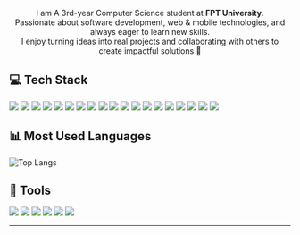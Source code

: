 <!-- Profile README — đổi your_username, tên, link mạng xã hội cho đúng -->
<p align="center">
  I am A 3rd-year Computer Science student at <b>FPT University</b>.<br/>
  Passionate about software development, web & mobile technologies, and always eager to learn new skills.<br/>
  I enjoy turning ideas into real projects and collaborating with others to create impactful solutions 🚀
</p>

## 💻 Tech Stack

<p>
  <img src="https://img.shields.io/badge/css3-1572B6?logo=css3&logoColor=white" />
  <img src="https://img.shields.io/badge/html5-E34F26?logo=html5&logoColor=white" />
  <img src="https://img.shields.io/badge/javascript-F7DF1E?logo=javascript&logoColor=black" />
  <img src="https://img.shields.io/badge/typescript-3178C6?logo=typescript&logoColor=white" />
  <img src="https://img.shields.io/badge/react-20232A?logo=react&logoColor=61DAFB" />
  <img src="https://img.shields.io/badge/redux-764ABC?logo=redux&logoColor=white" />
  <img src="https://img.shields.io/badge/node.js-339933?logo=node.js&logoColor=white" />
  <img src="https://img.shields.io/badge/express.js-000000?logo=express&logoColor=white" />
  <img src="https://img.shields.io/badge/mongodb-47A248?logo=mongodb&logoColor=white" />
  <img src="https://img.shields.io/badge/mysql-4479A1?logo=mysql&logoColor=white" />
  <img src="https://img.shields.io/badge/firebase-FFCA28?logo=firebase&logoColor=black" />
  <img src="https://img.shields.io/badge/flutter-02569B?logo=flutter&logoColor=white" />
  <img src="https://img.shields.io/badge/dart-0175C2?logo=dart&logoColor=white" />
  <img src="https://img.shields.io/badge/ant%20design-0170FE?logo=antdesign&logoColor=white" />
  <img src="https://img.shields.io/badge/bootstrap-7952B3?logo=bootstrap&logoColor=white" />
  <img src="https://img.shields.io/badge/socket.io-010101?logo=socketdotio&logoColor=white" />
  <img src="https://img.shields.io/badge/postman-FF6C37?logo=postman&logoColor=white" />
  <img src="https://img.shields.io/badge/notion-000000?logo=notion&logoColor=white" />
  <img src="https://img.shields.io/badge/trello-026AA7?logo=trello&logoColor=white" />
</p>

## 📊 Most Used Languages
<!-- Card ngôn ngữ: chỉnh theme và username -->
<p>
  <img 
    src="https://github-readme-stats.vercel.app/api/top-langs/?username=ndaquan&layout=compact&langs_count=8&hide_border=true&theme=radical" 
    alt="Top Langs" />
</p>

## 🧰 Tools
<p>
  <img src="https://img.shields.io/badge/NPM-CB3837?logo=npm&logoColor=white" />
  <img src="https://img.shields.io/badge/JWT-000000?logo=jsonwebtokens&logoColor=white" />
  <img src="https://img.shields.io/badge/supabase-3ECF8E?logo=supabase&logoColor=white" />
  <img src="https://img.shields.io/badge/sqlite-003B57?logo=sqlite&logoColor=white" />
  <img src="https://img.shields.io/badge/cmake-064F8C?logo=cmake&logoColor=white" />
  <img src="https://img.shields.io/badge/makefile-000000?logo=gnu&logoColor=white" />
</p>

---

